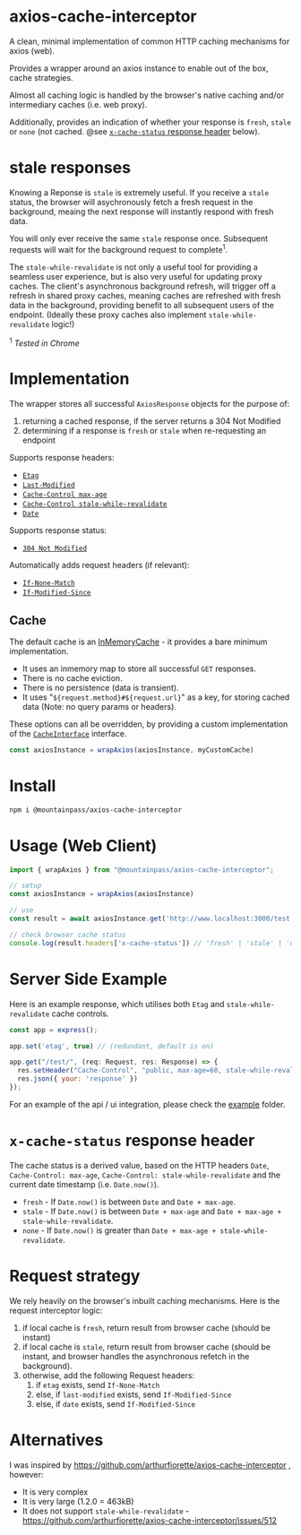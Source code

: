# axios-cache-interceptor

A clean, minimal implementation of common HTTP caching mechanisms for axios (web).

Provides a wrapper around an axios instance to enable out of the box, cache strategies.

Almost all caching logic is handled by the browser's native caching and/or intermediary caches (i.e. web proxy).

Additionally, provides an indication of whether your response is `fresh`, `stale` or `none` (not cached. @see [`x-cache-status` response header](#x-cache-status-response-header) below).

# stale responses

Knowing a Reponse is `stale` is extremely useful. If you receive a `stale` status, the browser will asychronously fetch a fresh request in the background, meaing the next response will instantly respond with fresh data.

You will only ever receive the same `stale` response once. Subsequent requests will wait for the background request to complete<sup>1</sup>.

The `stale-while-revalidate` is not only a useful tool for providing a seamless user experience, but is also very useful for updating proxy caches. The client's asynchronous background refresh, will trigger off a refresh in shared proxy caches, meaning caches are refreshed with fresh data in the background, providing benefit to all subsequent users of the endpoint. (Ideally these proxy caches also implement `stale-while-revalidate` logic!)

<sup>1</sup> *Tested in Chrome*

# Implementation

The wrapper stores all successful `AxiosResponse` objects for the purpose of:

1. returning a cached response, if the server returns a 304 Not Modified
2. determining if a response is `fresh` or `stale` when re-requesting an endpoint

Supports response headers:
- [`Etag`](https://datatracker.ietf.org/doc/html/rfc7232#section-2.3)
- [`Last-Modified`](https://datatracker.ietf.org/doc/html/rfc7232#section-2.2)
- [`Cache-Control max-age`](https://datatracker.ietf.org/doc/html/rfc7234#section-5.2.2.8)
- [`Cache-Control stale-while-revalidate`](https://datatracker.ietf.org/doc/html/rfc5861#section-3)
- [`Date`](https://datatracker.ietf.org/doc/html/rfc2616#section-14.18)

Supports response status:
- [`304 Not Modified`](https://datatracker.ietf.org/doc/html/rfc7232#section-4.1)

Automatically adds request headers (if relevant):
- [`If-None-Match`](https://datatracker.ietf.org/doc/html/rfc7232#section-3.2)
- [`If-Modified-Since`](https://datatracker.ietf.org/doc/html/rfc7232#section-3.3)

## Cache

The default cache is an [InMemoryCache](src/InMemoryCache.ts) - it provides a bare minimum implementation.

- It uses an inmemory map to store all successful `GET` responses. 
- There is no cache eviction.
- There is no persistence (data is transient).
- It uses "`${request.method}#${request.url}`" as a key, for storing cached data (Note: no query params or headers).

These options can all be overridden, by providing a custom implementation of the [`CacheInterface`](src/CacheInterface.ts) interface.

```javascript
const axiosInstance = wrapAxios(axiosInstance, myCustomCache)
```

# Install

```sh
npm i @mountainpass/axios-cache-interceptor
```

# Usage (Web Client)

```javascript
import { wrapAxios } from "@mountainpass/axios-cache-interceptor";

// setup
const axiosInstance = wrapAxios(axiosInstance)

// use
const result = await axiosInstance.get('http://www.localhost:3000/test')

// check browser cache status
console.log(result.headers['x-cache-status']) // 'fresh' | 'stale' | 'none'
```

# Server Side Example

Here is an example response, which utilises both `Etag` and `stale-while-revalidate` cache controls.

```javascript
const app = express();

app.set('etag', true) // (redundant, default is on)

app.get("/test/", (req: Request, res: Response) => {
  res.setHeader("Cache-Control", "public, max-age=60, stale-while-revalidate=3600")
  res.json({ your: 'response' })
});
```

For an example of the api / ui integration, please check the [example](example) folder.

# `x-cache-status` response header

The cache status is a derived value, based on the HTTP headers `Date`, `Cache-Control: max-age`, `Cache-Control: stale-while-revalidate` and the current date timestamp (i.e. `Date.now()`).

- `fresh` - If `Date.now()` is between `Date` and `Date + max-age`.
- `stale` - If `Date.now()` is between `Date + max-age` and `Date + max-age + stale-while-revalidate`.
- `none` - If `Date.now()` is greater than `Date + max-age + stale-while-revalidate`.

# Request strategy

We rely heavily on the browser's inbuilt caching mechanisms. Here is the request interceptor logic:

1. if local cache is `fresh`, return result from browser cache (should be instant)
2. if local cache is `stale`, return result from browser cache (should be instant, and browser handles the asynchronous refetch in the background).
3. otherwise, add the following Request headers:
   1. if `etag` exists, send `If-None-Match`
   2. else, if `last-modified` exists, send `If-Modified-Since`
   3. else, if `date` exists, send `If-Modified-Since`


# Alternatives

I was inspired by https://github.com/arthurfiorette/axios-cache-interceptor , however:

- It is very complex
- It is very large (1.2.0 = 463kB)
- It does not support `stale-while-revalidate` - https://github.com/arthurfiorette/axios-cache-interceptor/issues/512
